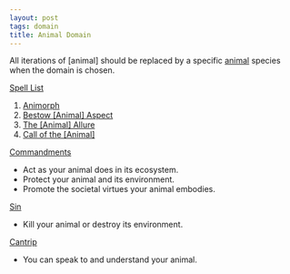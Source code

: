```yaml
---
layout: post
tags: domain
title: Animal Domain
---
```


All iterations of [animal] should be replaced by a specific [animal](https://www.generatormix.com/random-animal-generator) species when the domain is chosen.

<ins>Spell List</ins>
1. [Animorph](/2020/11/12/animorph)
1. [Bestow [Animal] Aspect](/2020/11/12/bestow-aspect)
1. [The [Animal] Allure](/2020/11/12/animal-allure)
1. [Call of the [Animal]](/2020/11/12/call-of-the-animal)

<ins>Commandments</ins>
- Act as your animal does in its ecosystem.
- Protect your animal and its environment.
- Promote the societal virtues your animal embodies.

<ins>Sin</ins>
- Kill your animal or destroy its environment.

<ins>Cantrip</ins>
- You can speak to and understand your animal.
